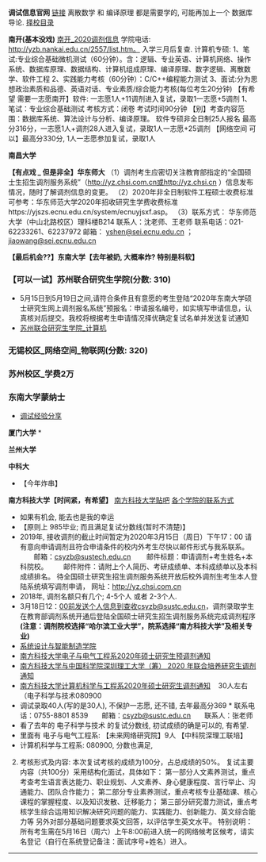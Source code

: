 **调试信息官网**
[链接](https://yz.chsi.com.cn/yztj/)
离散数学 和 编译原理 都是需要学的, 可能再加上一个 数据库导论.
[择校目录](https://zhuanlan.zhihu.com/p/109917994)


**南开(基本没戏)**
[南开_2020调剂信息](https://yzb.nankai.edu.cn/2020/0519/c5508a273075/page.htm)
学院电话: http://yzb.nankai.edu.cn/2557/list.htm。
入学三月后复查.
计算机专硕:
1、笔试:专业综合基础微机测试（60分钟）。含：逻辑、专业英语、计算机网络、操作系统、数据库原理、数据结构、计算机组成原理、编译原理、数字逻辑、离散数学、软件工程
2、实践能力考核（60分钟）：C/C++编程能力测试
3、面试:分为思想政治素质和品德、英语对话、专业素质/综合能力考核(每位考生20分钟)
【有希望 需要一志愿南开】软件: 一志愿1人+11调剂进入复试，录取1一志愿+5调剂
1、笔试：专业综合基础测试
考核方式：闭卷 考试时间90分钟
【别】考查内容范围：数据库系统、算法设计与分析、编译原理。
软件专硕非全日制25人报名
最高分316分，一志愿1人+调剂28人进入复试，录取1人一志愿+25调剂
【网络空间 可以】最高分330分, 1人一志愿参加复试，录取1人

**南昌大学**


**【有点戏 _ 但是非全】华东师大**
（1）调剂考生应密切关注教育部指定的“全国硕士生招生调剂服务系统”（http://yz.chsi.com.cn或http://yz.chsi.cn ）信息发布情况，随时了解调剂信息的变更。
（2）2020年非全日制软件工程硕士收费标准可参考：华东师范大学2020年招收研究生学费收费标准https://yjszs.ecnu.edu.cn/system/ecnuyjsxf.asp。
（3）联系方式： 
华东师范大学（中山北路校区）理科楼B214
联系人：沈老师、王老师
联系电话：021-62233261、62237972
邮箱： yshen@sei.ecnu.edu.cn ；jiaowang@sei.ecnu.edu.cn

**【最后机会??】东南大学【去年被奶, 大概率炸? 特别是科软】**
### 【可以一试】苏州联合研究生学院(分数: 310)
* 5月15日到5月19日之间,请符合条件且有意愿的考生登陆“2020年东南大学硕士研究生网上调剂报名系统”预报名：申请报名编号，如实填写申请信息，认真核对后提交。我校将根据考生申请情况择优确定复试名单并发送复试通知
* [苏州联合研究生学院_计算机](https://yzb.seu.edu.cn/2020/0513/c6676a327811/page.psp)
### 无锡校区_网络空间_物联网(分数: 320)
### 苏州校区_学费2万
### 东南大学蒙纳士 
* [调试经验分享
](东南大学蒙纳士)

**厦门大学**
* 

**兰州大学**


**中科大**
* 【今年炸串】


**南方科技大学【时间紧，有希望】**
[南方科技大学贴吧](https://tieba.baidu.com/f?kw=%E5%8D%97%E6%96%B9%E7%A7%91%E6%8A%80%E5%A4%A7%E5%AD%A6&ie=utf-8&tp=0)
[各个学院的联系方式](https://gs.sustech.edu.cn/callus)
* 如果有机会, 能去也是我的幸运
* 【原则上 985毕业; 而且满足复试分数线(暂时不清楚)】
* 2019年, 接收调剂的截止时间暂定为2020年3月15日（周日）下午17：00
请有意向申请调剂且符合申请条件的校内外考生尽快以邮件形式与我系联系。         
邮箱：csyzb@sustech.edu.cn         邮件标题：申请调剂+考生姓名+本科院校。         
邮件附件：请附上个人简历、考研成绩单、本科成绩单以及本科成绩排名。
待全国硕士研究生招生调剂服务系统开放后校外调剂生考生本人登陆系统填写调剂申请，
网址：http://yz.chsi.com.cn
* 2018年, 调剂名额只有几个; 4-5个人 或者 2-3个人.
* 3月18日12：00前发送个人信息到查收csyzb@sustc.edu.cn，调剂录取学生在教育部调剂系统开通后登陆全国硕士研究生招生调剂服务系统完成调剂程序
**(注意：调剂院校选择“哈尔滨工业大学”，院系选择“南方科技大学”及相关专业)**
* [系统设计与智能制造学院](https://mp.weixin.qq.com/s/CRBZdYJ-TtWtOn7H5Vk0bw)
* [南方科技大学电子与电气工程系2020年硕士研究生预调剂通知](https://eee.sustc.edu.cn/?p=4288)
* [南方科技大学与中国科学院深圳理工大学（筹）
2020 年联合培养研究生调剂通知](https://gs.sustech.edu.cn/upload/files/%E6%8B%9B%E7%94%9F%E6%96%87%E4%BB%B6/P020200522684354994981.pdf)
* [南方科技大学计算机科学与工程系2020年硕士研究生调剂通知](https://www.scholat.com/vpost.html?pid=137292)    30人左右（电子科学与技术080900
* 调试录取40人(写的是30人), 不保护一志愿, 还不错, 去年最高分369
* 联系电话：0755-8801 8539       邮箱：csyzb@sustc.edu.cn       联系人：张老师
* 看了去年的 电子科学与技术 的复试分数线, 初试成绩的确是可以的, 有希望.
* 里面有 电子与电气工程系: 【未来网络研究院】9人 []()【中科院深理工联培】
* 计算机科学与工程系: 080900, 分数也满足, 
2) 考核形式及内容:
本次复试考核的成绩为100分，占总成绩的50%。
复试主要内容（共100分）采用结构化面试，具体如下：
第一部分人文素养测试，重点考查考生语言表达能力、职业规划、人文素养、身心健康程度、言行举止、沟通能力、团队合作能力；
第二部分专业素养测试，重点考核专业基础课、核心课程的掌握程度、以及知识发散、迁移能力；
第三部分研究潜力测试，重点考核学生综合运用知识解决研究问题的能力、实践能力、创新能力、英文综合能力等
另外对部分基础问题要求英文回答，以评估学生英文水平。
特别说明：所有考生需在5月16日（周六）上午8:00前进入统一的网络候考区候考，请实名登记（自行在系统登记备注：面试序号+姓名）进入。
****